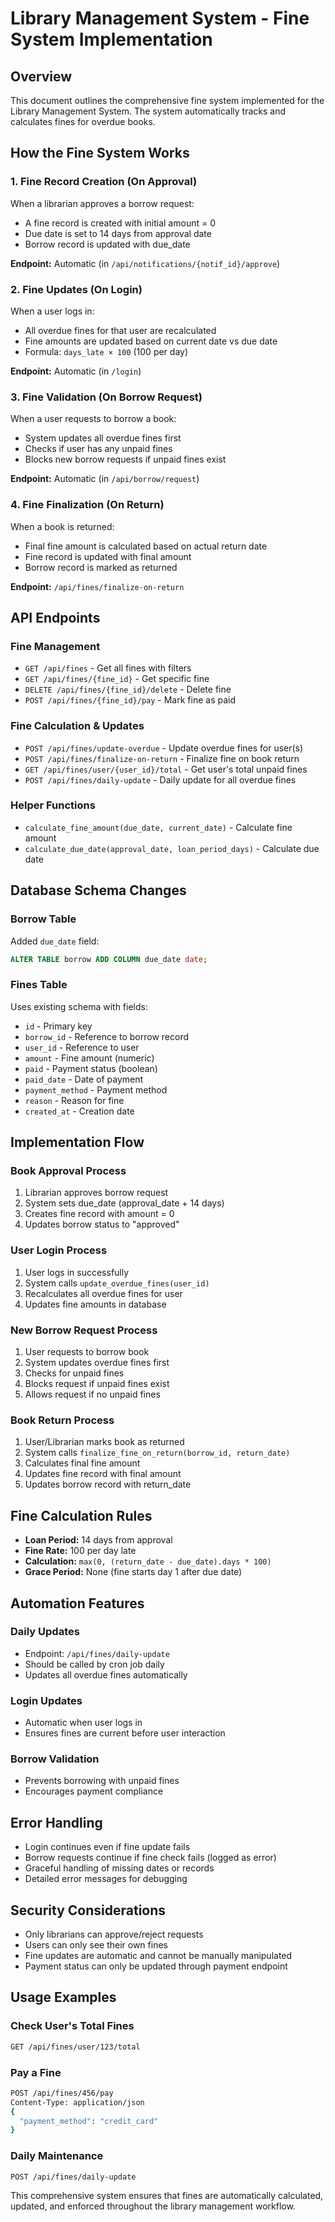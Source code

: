 # Library Management System - Fine System Implementation

## Overview
This document outlines the comprehensive fine system implemented for the Library Management System. The system automatically tracks and calculates fines for overdue books.

## How the Fine System Works

### 1. **Fine Record Creation (On Approval)**
When a librarian approves a borrow request:
- A fine record is created with initial amount = 0
- Due date is set to 14 days from approval date
- Borrow record is updated with due_date

**Endpoint:** Automatic (in `/api/notifications/{notif_id}/approve`)

### 2. **Fine Updates (On Login)**
When a user logs in:
- All overdue fines for that user are recalculated
- Fine amounts are updated based on current date vs due date
- Formula: `days_late × 100` (100 per day)

**Endpoint:** Automatic (in `/login`)

### 3. **Fine Validation (On Borrow Request)**
When a user requests to borrow a book:
- System updates all overdue fines first
- Checks if user has any unpaid fines
- Blocks new borrow requests if unpaid fines exist

**Endpoint:** Automatic (in `/api/borrow/request`)

### 4. **Fine Finalization (On Return)**
When a book is returned:
- Final fine amount is calculated based on actual return date
- Fine record is updated with final amount
- Borrow record is marked as returned

**Endpoint:** `/api/fines/finalize-on-return`

## API Endpoints

### Fine Management
- `GET /api/fines` - Get all fines with filters
- `GET /api/fines/{fine_id}` - Get specific fine
- `DELETE /api/fines/{fine_id}/delete` - Delete fine
- `POST /api/fines/{fine_id}/pay` - Mark fine as paid

### Fine Calculation & Updates
- `POST /api/fines/update-overdue` - Update overdue fines for user(s)
- `POST /api/fines/finalize-on-return` - Finalize fine on book return
- `GET /api/fines/user/{user_id}/total` - Get user's total unpaid fines
- `POST /api/fines/daily-update` - Daily update for all overdue fines

### Helper Functions
- `calculate_fine_amount(due_date, current_date)` - Calculate fine amount
- `calculate_due_date(approval_date, loan_period_days)` - Calculate due date

## Database Schema Changes

### Borrow Table
Added `due_date` field:
```sql
ALTER TABLE borrow ADD COLUMN due_date date;
```

### Fines Table
Uses existing schema with fields:
- `id` - Primary key
- `borrow_id` - Reference to borrow record
- `user_id` - Reference to user
- `amount` - Fine amount (numeric)
- `paid` - Payment status (boolean)
- `paid_date` - Date of payment
- `payment_method` - Payment method
- `reason` - Reason for fine
- `created_at` - Creation date

## Implementation Flow

### Book Approval Process
1. Librarian approves borrow request
2. System sets due_date (approval_date + 14 days)
3. Creates fine record with amount = 0
4. Updates borrow status to "approved"

### User Login Process
1. User logs in successfully
2. System calls `update_overdue_fines(user_id)`
3. Recalculates all overdue fines for user
4. Updates fine amounts in database

### New Borrow Request Process
1. User requests to borrow book
2. System updates overdue fines first
3. Checks for unpaid fines
4. Blocks request if unpaid fines exist
5. Allows request if no unpaid fines

### Book Return Process
1. User/Librarian marks book as returned
2. System calls `finalize_fine_on_return(borrow_id, return_date)`
3. Calculates final fine amount
4. Updates fine record with final amount
5. Updates borrow record with return_date

## Fine Calculation Rules

- **Loan Period:** 14 days from approval
- **Fine Rate:** 100 per day late
- **Calculation:** `max(0, (return_date - due_date).days * 100)`
- **Grace Period:** None (fine starts day 1 after due date)

## Automation Features

### Daily Updates
- Endpoint: `/api/fines/daily-update`
- Should be called by cron job daily
- Updates all overdue fines automatically

### Login Updates
- Automatic when user logs in
- Ensures fines are current before user interaction

### Borrow Validation
- Prevents borrowing with unpaid fines
- Encourages payment compliance

## Error Handling

- Login continues even if fine update fails
- Borrow requests continue if fine check fails (logged as error)
- Graceful handling of missing dates or records
- Detailed error messages for debugging

## Security Considerations

- Only librarians can approve/reject requests
- Users can only see their own fines
- Fine updates are automatic and cannot be manually manipulated
- Payment status can only be updated through payment endpoint

## Usage Examples

### Check User's Total Fines
```bash
GET /api/fines/user/123/total
```

### Pay a Fine
```bash
POST /api/fines/456/pay
Content-Type: application/json
{
  "payment_method": "credit_card"
}
```

### Daily Maintenance
```bash
POST /api/fines/daily-update
```

This comprehensive system ensures that fines are automatically calculated, updated, and enforced throughout the library management workflow.
